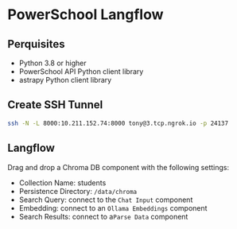 # PowerSchool Langflow
 
## Perquisites

- Python 3.8 or higher
- PowerSchool API Python client library
- astrapy Python client library

## Create SSH Tunnel

```bash
ssh -N -L 8000:10.211.152.74:8000 tony@3.tcp.ngrok.io -p 24137
```

## Langflow

Drag and drop a Chroma DB component with the following settings:

- Collection Name: students
- Persistence Directory: `/data/chroma`
- Search Query: connect to the `Chat Input` component
- Embedding: connect to an `Ollama Embeddings` component
- Search Results: connect to a`Parse Data` component
